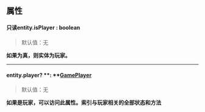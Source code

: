 
## 属性

#### 只读entity.isPlayer <font id="Type">: boolean</font>  
> 默认值：无

**如果为真，则实体为玩家。**

---


#### entity.player? **: **[**GamePlayer**](https://www.yuque.com/box3lab/api/inriuuvzg5yb54kv)
> 默认值：无

**如果是玩家，可以访问此属性。索引与玩家相关的全部状态和方法**
